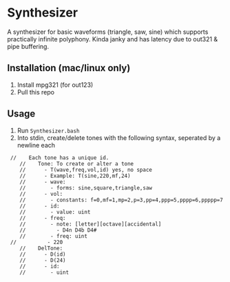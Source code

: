 # Synthesizer
A synthesizer for basic waveforms (triangle, saw, sine) which supports practically infinite polyphony. Kinda janky and has latency due to out321 & pipe buffering.
## Installation (mac/linux only) 
1. Install mpg321 (for out123)
2. Pull this repo

## Usage
1. Run `Synthesizer.bash`
2. Into stdin, create/delete tones with the following syntax, seperated by a newline each
```
 //    Each tone has a unique id.
	//    Tone: To create or alter a tone
	//      - T(wave,freq,vol,id) yes, no space
	//      - Example: T(sine,220,mf,24)
	//      - wave:
	//        - forms: sine,square,triangle,saw
	//      - vol:
	//        - constants: f=0,mf=1,mp=2,p=3,pp=4,ppp=5,pppp=6,ppppp=7
	//      - id:
	//        - value: uint
	//      - freq:
	//        - note: [letter][octave][accidental]
	//          - D4n D4b D4#
	//        - freq: uint
 //          - 220
	//    DelTone:
	//      - D(id)
	//      - D(24)
	//      - id:
	//        - uint
```
